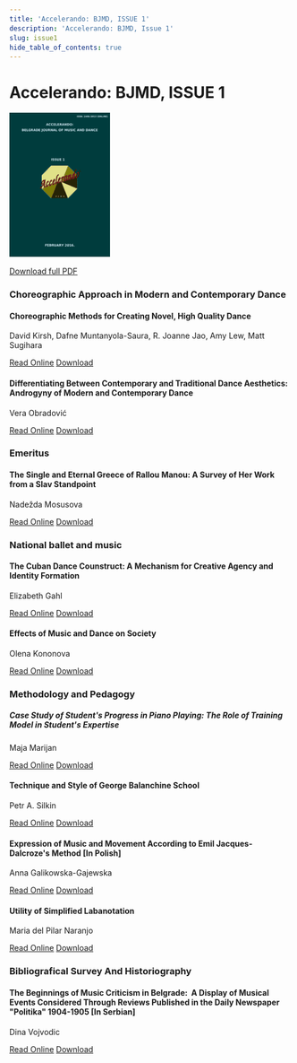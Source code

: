 ```yaml
---
title: 'Accelerando: BJMD, ISSUE 1'
description: 'Accelerando: BJMD, Issue 1'
slug: issue1
hide_table_of_contents: true
---
```


# Accelerando: BJMD, ISSUE 1

<!-- truncate -->

![Accelerndo: BJMD, Issue 1](accelerandoBJMD2016.png)

[Download full PDF](https://accelerandobjmd.weebly.com/uploads/6/9/5/0/6950835/accelerando_bjmd2016.pdf)

### Choreographic Approach in Modern and Contemporary Dance

#### Choreographic Methods for Creating Novel, High Quality Dance

David Kirsh, Dafne Muntanyola-Saura, R. Joanne Jao, Amy Lew, Matt Sugihara

[Read Online](/articles/issue1/choreographic-methods-for-creating-novel-high-quality-dance) [Download](https://drive.google.com/file/d/1-ANCb5gPjDUoZ41_9oW7ckX8leksxMd0/view?usp=sharing)

#### Differentiating Between Contemporary and Traditional Dance Aesthetics: Androgyny of Modern and Contemporary Dance

Vera Obradović

[Read Online](/articles/issue1/differentiating-between-contemporary-and-traditional-dance-aesthetic) [Download](https://drive.google.com/file/d/0B-3gNmXhRJqfUVpWZnJhVUk5WXc/view?usp=drive_link&resourcekey=0-CccB8-rlxM69XsTjuAOUDQ)

### Emeritus

#### The Single and Eternal Greece of Rallou Manou: A Survey of Her Work from a Slav Standpoint

Nadežda Mosusova

[Read Online](/articles/issue1/single-and-eternal-greece-of-rallou-manou) [Download](https://drive.google.com/file/d/1gNM-sdyPU1f-IQWN_W0yU1T0bA9DBC9x/view?usp=sharing)

### National ballet and music

#### The Cuban Dance Counstruct: A Mechanism for Creative Agency and Identity Formation

Elizabeth Gahl

[Read Online](/articles/issue1/the-cuban-dance-construct) [Download](https://drive.google.com/file/d/1FVRndJ0Q7KMfckf13juMhx4Pm-_s8tOL/view?usp=sharing)

#### Effects of Music and Dance on Society

Olena Kononova

[Read Online](/articles/issue1/genesis-of-kharkov-music-culture) [Download](https://drive.google.com/file/d/1nbfPQ2mWx9hY2ZNkn3JD93ZdIzSU4IfP/view?usp=sharing)

### Methodology and Pedagogy

##### Case Study of Student's Progress in Piano Playing: The Role of Training Model in Student's Expertise

Maja Marijan

[Read Online](/articles/issue1/the-role-of-training-model-in-piano-learning-and-teaching) [Download](https://drive.google.com/file/d/17gbslAgUXPZgrGZvpjtFeuKqOhhWzakW/view?usp=sharing)

#### Technique and Style of George Balanchine School

Petr A. Silkin

[Read Online](/articles/issue1/technique-and-style-of-george-balanchine-school) [Download](https://drive.google.com/file/d/1MbEVls7M1lGKBrwcl1kFGq2bAXdZGlwv/view?usp=sharing)

#### Expression of Music and Movement According to Emil Jacques-Dalcroze's Method [In Polish]

Anna Galikowska-Gajewska

[Read Online](/articles/issue1/dalcroze-method-expression-of-music-and-movement) [Download](https://drive.google.com/file/d/1WQ_1d6k2jPT37LTrq0X62de25UYLecjA/view?usp=sharing)

#### Utility of Simplified Labanotation

Maria del Pilar Naranjo

[Read Online](/articles/issue1/utility-of-simplified-labanotation) [Download](https://drive.google.com/file/d/1p1O8sDbbHfRSXcbxvMFgRkOIFawNwb0Q/view?usp=sharing)

### Bibliografical Survey And Historiography

#### The Beginnings of Music Criticism in Belgrade:​ ​ A Display of Musical Events Considered Through Reviews Published in the Daily Newspaper "Politika" 1904-1905 [In Serbian]

Dina Vojvodic

[Read Online](/articles/issue1/the-begginings-of-music-criticism-in-belgrade) [Download](https://drive.google.com/file/d/1XnAbUn61JkNdiUlC1kgrGoD1ncrNbdSL/view?usp=sharing)
